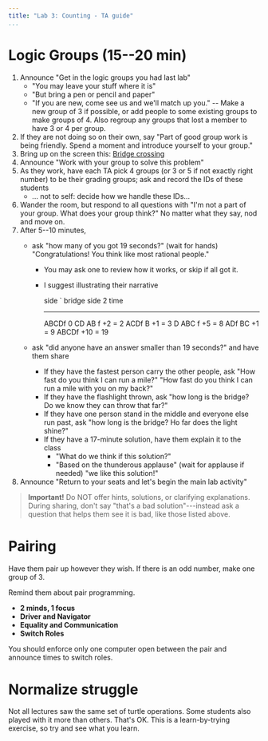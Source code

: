 ```yaml
---
title: "Lab 3: Counting - TA guide"
...
```


# Logic Groups (15--20 min)

1.  Announce "Get in the logic groups you had last lab"
    -   "You may leave your stuff where it is"
    -   "But bring a pen or pencil and paper"
    -   "If you are new, come see us and we'll match up you."  -- Make a new group of 3 if possible, or add people to some existing groups to make groups of 4.  Also regroup any groups that lost a member to have 3 or 4 per group.
1.  If they are not doing so on their own, say "Part of good group work is being friendly.  Spend a moment and introduce yourself to your group."
1.  Bring up on the screen this: [Bridge crossing](https://docs.google.com/a/virginia.edu/presentation/d/1Cu_mF6NXrFIxl4fUOmNuRax_z0EYZj-j587tUmayjNA/edit?usp=sharing)
1.  Announce "Work with your group to solve this problem"
1.  As they work, have each TA pick 4 groups (or 3 or 5 if not exactly right number) to be their grading groups; ask and record the IDs of these students
    -   ... not to self: decide how we handle these IDs...
1.  Wander the room, but respond to all questions with "I'm not a part of your group. What does your group think?" No matter what they say, nod and move on.
1.  After 5--10 minutes, 
    -   ask "how many of you got 19 seconds?" (wait for hands) "Congratulations! You think like most rational people."
        -   You may ask one to review how it works, or skip if all got it.
        -   I suggest illustrating their narrative
            
            side `  bridge  side 2  time
            ------- ------- ------  ---------
            ABCDf                   0
            CD              AB  f   +2 = 2
            ACDf            B       +1 = 3
            D               ABC f   +5 = 8
            ADf             BC      +1 = 9
                            ABCDf   +10 = 19

    -   ask "did anyone have an answer smaller than 19 seconds?" and have them share
        -   If they have the fastest person carry the other people, ask "How fast do you think I can run a mile?" "How fast do you think I can run a mile with you on my back?"
        -   If they have the flashlight thrown, ask "how long is the bridge? Do we know they can throw that far?"
        -   If they have one person stand in the middle and everyone else run past, ask "how long is the bridge? Ho far does the light shine?"
        -   If they have a 17-minute solution, have them explain it to the class
            -   "What do we think if this solution?"
            -   "Based on the thunderous applause" (wait for applause if needed) "we like this solution!"
1.  Announce "Return to your seats and let's begin the main lab activity"

> **Important!** Do NOT offer hints, solutions, or clarifying explanations.
> During sharing, don't say "that's a bad solution"---instead ask a question that helps them see it is bad, like those listed above.


# Pairing

Have them pair up however they wish.  If there is an odd number, make one group of 3.

Remind them about pair programming.

-   **2 minds, 1 focus**
-   **Driver and Navigator**
-   **Equality and Communication**
-   **Switch Roles**

You should enforce only one computer open between the pair and announce times to switch roles.

# Normalize struggle

Not all lectures saw the same set of turtle operations.
Some students also played with it more than others.
That's OK.
This is a learn-by-trying exercise, so try and see what you learn.

